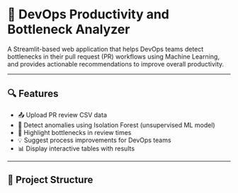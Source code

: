 # 🚀 DevOps Productivity and Bottleneck Analyzer

A Streamlit-based web application that helps DevOps teams detect bottlenecks in their pull request (PR) workflows using Machine Learning, and provides actionable recommendations to improve overall productivity.

---

## 🔍 Features

- 📤 Upload PR review CSV data
- 🤖 Detect anomalies using Isolation Forest (unsupervised ML model)
- 🛑 Highlight bottlenecks in review times
- 💡 Suggest process improvements for DevOps teams
- 📊 Display interactive tables with results

---

## 📁 Project Structure

